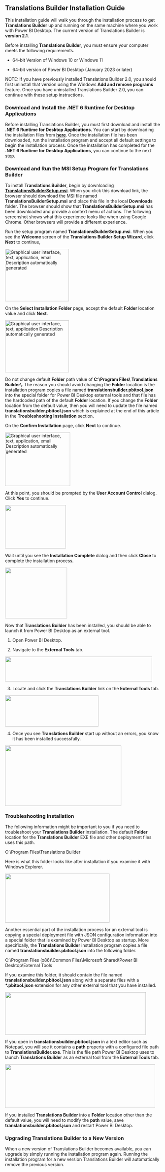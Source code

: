 ## **Translations Builder Installation Guide**

This installation guide will walk you through the installation process
to get **Translations Builder** up and running on the same machine where
you work with Power BI Desktop. The current version of Translations
Builder is **version 2.1**.

Before installing **Translations Builder**, you must ensure your
computer meets the following requirements.

- 64-bit Version of Windows 10 or Windows 11

- 64-bit version of Power BI Desktop (January 2023 or later)

NOTE: If you have previously installed Translations Builder 2.0, you
should first uninstall that version using the Windows **Add and remove
programs** feature. Once you have uninstalled Translations Builder 2.0,
you can continue with these setup instructions.

### Download and Install the .NET 6 Runtime for Desktop Applications

Before installing Translations Builder, you must first download and
install the **.NET 6 Runtime for Desktop Applications**. You can start
by downloading the installation files from
[**here**](https://dotnet.microsoft.com/en-us/download/dotnet/thank-you/runtime-desktop-6.0.14-windows-x64-installer).
Once the installation file has been downloaded, run the installation
program and accept all default settings to begin the installation
process. Once the installation has completed for the **.NET 6 Runtime
for Desktop Applications**, you can continue to the next step.

### Download and Run the MSI Setup Program for Translations Builder

To install **Translations Builder**, begin by downloading
[**TranslationsBuilderSetup.msi**](https://github.com/PowerBiDevCamp/TranslationsBuilder/raw/main/SetupFiles/TranslationsBuilderSetup.msi).
When you click this download link, the browser should download the MSI
file named **TranslationsBuilderSetup.msi** and place this file in the
local **Downloads** folder. The browser should show that
**TranslationsBuilderSetup.msi** has been downloaded and provide a
context menu of actions. The following screenshot shows what this
experience looks like when using Google Chrome. Other browsers will
provide a different experience.

Run the setup program named **TranslationsBuilderSetup.msi**. When you
see the **Welcome** screen of the **Translations Builder Setup Wizard**,
click **Next** to continue,

<img src="./images/InstallationGuide/media/image1.png"
style="width:2.15219in;height:1.76528in"
alt="Graphical user interface, text, application, email Description automatically generated" />

On the **Select Installation Folder** page, accept the default
**Folder** location value and click **Next**.

<img src="./images/InstallationGuide/media/image2.png"
style="width:2.15333in;height:1.76621in"
alt="Graphical user interface, text, application Description automatically generated" />

Do not change default **Folder** path value of **C:\Program Files\\
Translations Builder\\**. The reason you should avoid changing the
**Folder** location is the installation program copies a file named
**translationsbuilder.pbitool.json** into the special folder for Power
BI Desktop external tools and that file has the hardcoded path of the
default **Folder** location. If you change the **Folder** location from
the default value, then you will need to update the file named
**translationsbuilder.pbitool.json** which is explained at the end of
this article in the **Troubleshooting Installation** section.

On the **Confirm Installation** page, click **Next** to continue.

<img src="./images/InstallationGuide/media/image3.png"
style="width:2.19847in;height:1.80324in"
alt="Graphical user interface, text, application, email Description automatically generated" />

At this point, you should be prompted by the **User Account Control**
dialog. Click **Yes** to continue.

<img src="./images/InstallationGuide/media/image4.png"
style="width:2.04762in;height:1.47382in" />

Wait until you see the **Installation Complete** dialog and then click
**Close** to complete the installation process.

<img src="./images/InstallationGuide/media/image5.png"
style="width:2.09524in;height:1.71857in" />

Now that **Translations Builder** has been installed, you should be able
to launch it from Power BI Desktop as an external tool.

1.  Open Power BI Desktop.

2.  Navigate to the **External Tools** tab.

<img src="./images/InstallationGuide/media/image6.png"
style="width:4.96825in;height:0.8446in" />

3.  Locate and click the **Translations Builder** link on the **External
    Tools** tab.

<img src="./images/InstallationGuide/media/image7.png"
style="width:3.15873in;height:1.04812in" />

4.  Once you see **Translations Builder** start up without an errors,
    you know it has been installed successfully.

<img src="./images/InstallationGuide/media/image8.png"
style="width:3.92969in;height:2.04402in" />

### Troubleshooting Installation

The following information might be important to you if you need to
troubleshoot your **Translations Builder** installation. The default
**Folder** location for the **Translations Builder** EXE file and other
deployment files uses this path.

C:\Program Files\Translations Builder

Here is what this folder looks like after installation if you examine it
with Windows Explorer.

<img src="./images/InstallationGuide/media/image9.png"
style="width:3.53349in;height:1.65079in" />

Another essential part of the installation process for an external tool
is copying a special deployment file with JSON configuration information
into a special folder that is examined by Power BI Desktop as startup.
More specifically, the **Translations Builder** installation program
copies a file named **translationsbuilder.pbitool.json** into the
following folder.

C:\Program Files (x86)\Common Files\Microsoft Shared\Power BI
Desktop\External Tools

If you examine this folder, it should contain the file named
**translationsbuilder.pbitool.json** along with a separate files with a
**\*.pbitool.json** extension for any other external tool that you have
installed.

<img src="./images/InstallationGuide/media/image10.png"
style="width:4.76191in;height:1.44444in" />

If you open in **translationsbuilder.pbitool.json** in a text editor
such as Notepad, you will see it contains a **path** property with a
configured file path to **TranslationsBuilder.exe**. This is the file
path Power BI Desktop uses to launch **Translations Builder** as an
external tool from the **External Tools** tab.

<img src="./images/InstallationGuide/media/image11.png"
style="width:5.07177in;height:1.47245in" />

If you installed **Translations Builder** into a **Folder** location
other than the default value, you will need to modify the **path**
value, save **translationsbuilder.pbitool.json** and restart Power BI
Desktop.

### Upgrading Translations Builder to a New Version

When a new version of Translations Builder becomes available, you can
upgrade by simply running the installation program again. Running the
installation program for a new version Translations Builder will
automatically remove the previous version.
